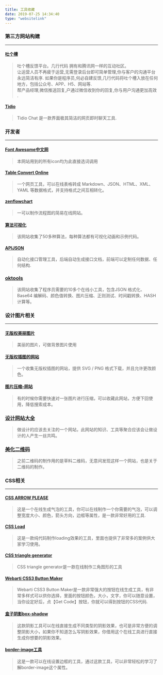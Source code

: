 ```yaml
---
title: 工具收藏
date: 2019-07-25 14:34:40
type: "websitelink"
---
```

### 第三方网站构建
---
#### [吐个槽](https://tucao.qq.com/)
>吐个槽反馈平台。几行代码 拥有和腾讯网一样的互动社区。  
> 让运营人员不再疲于运营,无需登录后台即可简单管理,你与客户的沟通平台永远简洁有序. 
> 如果你是程序员,何必自建反馈,几行代码将吐个槽入放在任何地方，包括公众号、APP、H5、网站等.  
> 帮产品经理,微信推送回复,户通过微信收到你的回复,你与用户沟通更加高效 .

#### [Tidio](https://www.tidio.com/panel/dashboard)
> Tidio Chat 是一款界面极其简洁的网页即时聊天工具.
> 
### 开发者
---
#### [Font Awesome中文网](http://www.fontawesome.com.cn/faicons/)
> 本网站用到的所有icon均为此直接选词调用

#### [Table Convert Online](https://tableconvert.com/)
>一个网页工具，可以在线表格转成 Markdown、JSON、HTML、XML、YAML 等数据格式，并支持格式之间互相转化。

#### [zenflowchart](https://www.zenflowchart.com)
> 一可以制作流程图的简易在线网站。
> 
#### [算法可视化](https://algorithm-visualizer.org/branch-and-bound/binary-search)
> 该网站收集了50多种算法，每种算法都有可视化动画和示例代码。

#### [APIJSON](https://github.com/APIJSON/APIJSON)
>自动化接口管理工具，后端自动生成接口文档，前端可以定制任何数据、任何结构.

### [oktools](https://oktools.net/)
> 该网站收集了程序员需要的10多个在线小工具，包含JSON 格式化、Base64 编解码、颜色值转换、图片压缩、正则测试、时间戳转换、HASH 计算等。
### 设计图片相关
---
#### [无版权美丽图片](https://www.ssyer.com/home)
>美丽的图片，可做背景图片使用

#### [无版权插图的网站](https://gallery.manypixels.co/category)
>一个收集无版权插图的网站，提供 SVG / PNG 格式下载，并且允许更改颜色。

#### [图片压缩–网站](https://www.iloveimg.com/zh-cn/compress-image/compress-jpg)
>有的时候你需要快速对一张图片进行压缩，可以收藏此网站，方便下回使用，降低搜索成本。

### [设计网站大全](http://hao.shejidaren.com/index.html)
> 做设计的应该去关注的一个网站，此网站的知识、工具等聚合应该会让做设计的人产生一丝共鸣。

### [美化二维码](http://www.mobanma.com)
> 之前二维码的制作用的是草料二维码，无意间发现这样一个网站，也是关于二维码的制作。


### CSS相关
---
#### [CSS ARROW PLEASE](http://www.cssarrowplease.com/)
>这是一个在线生成气泡的工具，你可以在线制作一个你需要的气泡，可以调整宽度大小、颜色，箭头方向，边框等属性，是一款非常好用的工具.

#### [CSS Load](https://icons8.com/cssload/)
>这是一款纯代码制作loading效果的工具，里面也提供了非常多的案例供大家学习使用。

#### [CSS triangle generator](http://apps.eky.hk/css-triangle-generator/)
>CSS triangle generator是一款在线制作三角图形的工具

#### [Webarti CSS3 Button Maker](https://www.bestcssbuttongenerator.com/)
> Webarti CSS3 Button Maker是一款非常强大的按钮在线生成工具，有非常多样式可以供你选择，里面的按钮颜色，大小，文字，你可以随意设置，当你设定好后，点【Get Code】按钮，你就可以得到按钮的CSS代码.

#### [盒子阴影box-shadow](https://www.themeshock.com/css-drop-shadow/)
>这款阴影工具可以在线直接生成不同类型的阴影效果，也可是非常方便的调整阴影大小，如果你不知道怎么写阴影效果，你借用这个在线工具进行直接生成你想要的阴影效果。

#### [border-image工具](https://border-image.com/)
>这是一款可以在线设置边框的工具，通过这款工具，可以非常轻松的学习了解border-image这个属性。

